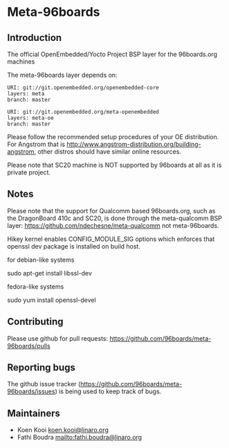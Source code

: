 Meta-96boards
================================

Introduction
-------------------------

The official OpenEmbedded/Yocto Project BSP layer for the 96boards.org machines

The meta-96boards layer depends on:

	URI: git://git.openembedded.org/openembedded-core
	layers: meta
	branch: master

	URI: git://git.openembedded.org/meta-openembedded
	layers: meta-oe
	branch: master

Please follow the recommended setup procedures of your OE distribution. For Angstrom that is http://www.angstrom-distribution.org/building-angstrom, other distros should have similar online resources.

Please note that SC20 machine is NOT supported by 96boards at all as it is private project.

Notes
-------------------------

Please note that the support for Qualcomm based 96boards.org, such as the
DragonBoard 410c and SC20, is done through the meta-qualcomm BSP layer:
https://github.com/ndechesne/meta-qualcomm not meta-96boards.

Hikey kernel enables CONFIG_MODULE_SIG options which enforces that openssl dev
package is installed on build host.

for debian-like systems

sudo apt-get install libssl-dev

fedora-like systems

sudo yum install openssl-devel

Contributing
-------------------------

Please use github for pull requests: https://github.com/96boards/meta-96boards/pulls

Reporting bugs
-------------------------

The github issue tracker (https://github.com/96boards/meta-96boards/issues) is being used to keep track of bugs.

Maintainers
-------------------------

* Koen Kooi <koen.kooi@linaro.org>
* Fathi Boudra <mailto:fathi.boudra@linaro.org>
